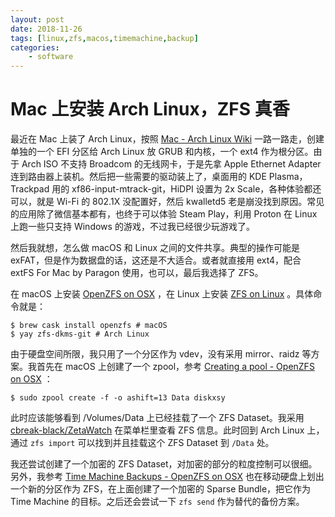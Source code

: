 ```yaml
---
layout: post
date: 2018-11-26
tags: [linux,zfs,macos,timemachine,backup]
categories:
    - software
---
```


# Mac 上安装 Arch Linux，ZFS 真香

最近在 Mac 上装了 Arch Linux，按照 [Mac - Arch Linux Wiki](https://wiki.archlinux.org/index.php/Mac) 一路一路走，创建单独的一个 EFI 分区给 Arch Linux 放 GRUB 和内核，一个 ext4 作为根分区。由于 Arch ISO 不支持 Broadcom 的无线网卡，于是先拿 Apple Ethernet Adapter 连到路由器上装机。然后把一些需要的驱动装上了，桌面用的 KDE Plasma，Trackpad 用的 xf86-input-mtrack-git，HiDPI 设置为 2x Scale，各种体验都还可以，就是 Wi-Fi 的 802.1X 没配置好，然后 kwalletd5 老是崩没找到原因。常见的应用除了微信基本都有，也终于可以体验 Steam Play，利用 Proton 在 Linux 上跑一些只支持 Windows 的游戏，不过我已经很少玩游戏了。

然后我就想，怎么做 macOS 和 Linux 之间的文件共享。典型的操作可能是 exFAT，但是作为数据盘的话，这还是不大适合。或者就直接用 ext4，配合 extFS For Mac by Paragon 使用，也可以，最后我选择了 ZFS。

在 macOS 上安装 [OpenZFS on OSX](https://openzfsonosx.org/) ，在 Linux 上安装 [ZFS on Linux](https://zfsonlinux.org/) 。具体命令就是：

```shell
$ brew cask install openzfs # macOS
$ yay zfs-dkms-git # Arch Linux
```

由于硬盘空间所限，我只用了一个分区作为 vdev，没有采用 mirror、raidz 等方案。我首先在 macOS 上创建了一个 zpool，参考 [Creating a pool - OpenZFS on OSX](https://openzfsonosx.org/wiki/Zpool#Creating_a_pool) ：

```shell
$ sudo zpool create -f -o ashift=13 Data diskxsy
```

此时应该能够看到 /Volumes/Data 上已经挂载了一个 ZFS Dataset。我采用 [cbreak-black/ZetaWatch](https://github.com/cbreak-black/ZetaWatch) 在菜单栏里查看 ZFS 信息。此时回到 Arch Linux 上，通过 `zfs import` 可以找到并且挂载这个 ZFS Dataset 到 `/Data` 处。

我还尝试创建了一个加密的 ZFS Dataset，对加密的部分的粒度控制可以很细。另外，我参考 [Time Machine Backups - OpenZFS on OSX](https://openzfsonosx.org/wiki/Time_Machine_Backups) 也在移动硬盘上划出一个新的分区作为 ZFS，在上面创建了一个加密的 Sparse Bundle，把它作为 Time Machine 的目标。之后还会尝试一下 `zfs send` 作为替代的备份方案。